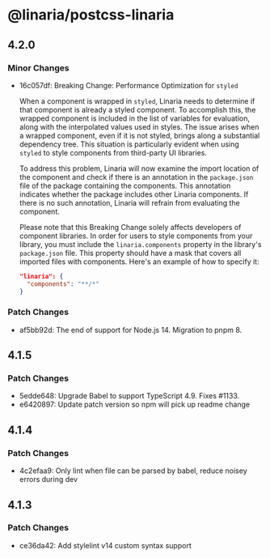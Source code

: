 # @linaria/postcss-linaria

## 4.2.0

### Minor Changes

- 16c057df: Breaking Change: Performance Optimization for `styled`

  When a component is wrapped in `styled`, Linaria needs to determine if that component is already a styled component. To accomplish this, the wrapped component is included in the list of variables for evaluation, along with the interpolated values used in styles. The issue arises when a wrapped component, even if it is not styled, brings along a substantial dependency tree. This situation is particularly evident when using `styled` to style components from third-party UI libraries.

  To address this problem, Linaria will now examine the import location of the component and check if there is an annotation in the `package.json` file of the package containing the components. This annotation indicates whether the package includes other Linaria components. If there is no such annotation, Linaria will refrain from evaluating the component.

  Please note that this Breaking Change solely affects developers of component libraries. In order for users to style components from your library, you must include the `linaria.components` property in the library's `package.json` file. This property should have a mask that covers all imported files with components. Here's an example of how to specify it:

  ```json
  "linaria": {
    "components": "**/*"
  }
  ```

### Patch Changes

- af5bb92d: The end of support for Node.js 14. Migration to pnpm 8.

## 4.1.5

### Patch Changes

- 5edde648: Upgrade Babel to support TypeScript 4.9. Fixes #1133.
- e6420897: Update patch version so npm will pick up readme change

## 4.1.4

### Patch Changes

- 4c2efaa9: Only lint when file can be parsed by babel, reduce noisey errors during dev

## 4.1.3

### Patch Changes

- ce36da42: Add stylelint v14 custom syntax support
